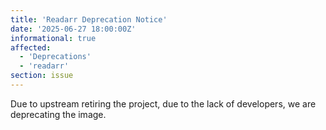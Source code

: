 ```yaml
---
title: 'Readarr Deprecation Notice'
date: '2025-06-27 18:00:00Z'
informational: true
affected:
  - 'Deprecations'
  - 'readarr'
section: issue
---
```


Due to upstream retiring the project, due to the lack of developers, we are deprecating the image.
